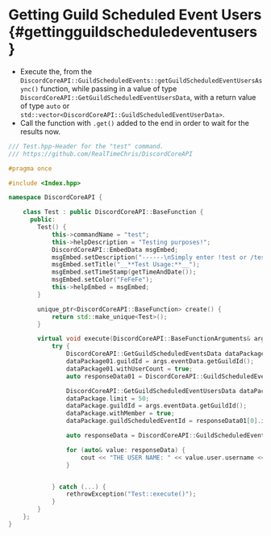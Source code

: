 Getting Guild Scheduled Event Users {#gettingguildscheduledeventusers}
============
- Execute the, from the `DiscordCoreAPI::GuildScheduledEvents::getGuildScheduledEventUsersAsync()` function, while passing in a value of type `DiscordCoreAPI::GetGuildScheduledEventUsersData`, with a return value of type `auto` or `std::vector<DiscordCoreAPI::GuildScheduledEventUserData>`.
- Call the function with `.get()` added to the end in order to wait for the results now.

```cpp
/// Test.hpp-Header for the "test" command.
/// https://github.com/RealTimeChris/DiscordCoreAPI

#pragma once

#include <Index.hpp>

namespace DiscordCoreAPI {

	class Test : public DiscordCoreAPI::BaseFunction {
	  public:
		Test() {
			this->commandName = "test";
			this->helpDescription = "Testing purposes!";
			DiscordCoreAPI::EmbedData msgEmbed;
			msgEmbed.setDescription("------\nSimply enter !test or /test!\n------");
			msgEmbed.setTitle("__**Test Usage:**__");
			msgEmbed.setTimeStamp(getTimeAndDate());
			msgEmbed.setColor("FeFeFe");
			this->helpEmbed = msgEmbed;
		}

		unique_ptr<DiscordCoreAPI::BaseFunction> create() {
			return std::make_unique<Test>();
		}

		virtual void execute(DiscordCoreAPI::BaseFunctionArguments& args) {
			try {
				DiscordCoreAPI::GetGuildScheduledEventsData dataPackage01;
				dataPackage01.guildId = args.eventData.getGuildId();
				dataPackage01.withUserCount = true;
				auto responseData01 = DiscordCoreAPI::GuildScheduledEvents::getGuildScheduledEventsAsync(dataPackage01).get();

				DiscordCoreAPI::GetGuildScheduledEventUsersData dataPackage;
				dataPackage.limit = 50;
				dataPackage.guildId = args.eventData.getGuildId();
				dataPackage.withMember = true;
				dataPackage.guildScheduledEventId = responseData01[0].id;

				auto responseData = DiscordCoreAPI::GuildScheduledEvents::getGuildScheduledEventUsersAsync(dataPackage).get();

				for (auto& value: responseData) {
					cout << "THE USER NAME: " << value.user.username << endl;
				}


			} catch (...) {
				rethrowException("Test::execute()");
			}
		}
	};
}
```
